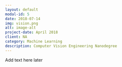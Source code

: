 ```yaml
---
layout: default
modal-id: 5
date: 2018-07-14
img: vision.png
alt: image-alt
project-date: April 2018
client: NA
category: Machine Learning
description: Computer Vision Engineering Nanodegree
---
```


Add text here later
